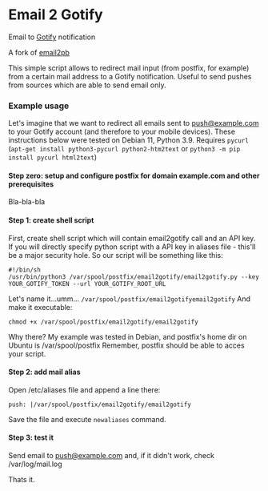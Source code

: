 Email 2 Gotify
========

Email to [Gotify](https://github.com/gotify/server) notification

A fork of [email2pb](https://github.com/side2k/email2pb)


This simple script allows to redirect mail input (from postfix, for example) from a certain mail address to a Gotify notification. Useful to send pushes from sources which are able to send email only.


### Example usage

Let's imagine that we want to redirect all emails sent to push@example.com to your Gotify account (and therefore to your mobile devices).
These instructions below were tested on Debian 11, Python 3.9. Requires `pycurl` (`apt-get install python3-pycurl python2-htm2text` or `python3 -m pip install pycurl html2text`)

#### Step zero: setup and configure postfix for domain example.com and other prerequisites

Bla-bla-bla

#### Step 1: create shell script

First, create shell script which will contain email2gotify call and an API key. If you will directly specify python script with a API key in aliases file - this'll be a major security hole.
So our script will be something like this:

```
#!/bin/sh
/usr/bin/python3 /var/spool/postfix/email2gotify/email2gotify.py --key YOUR_GOTIFY_TOKEN --url YOUR_GOTIFY_ROOT_URL
```

Let's name it...umm... `/var/spool/postfix/email2gotifyemail2gotify`
And make it executable:

```
chmod +x /var/spool/postfix/email2gotify/email2gotify
```

Why there? My example was tested in Debian, and postfix's home dir on Ubuntu is /var/spool/postfix
Remember, postfix should be able to acces your script.


#### Step 2: add mail alias

Open /etc/aliases file and append a line there:

```
push: |/var/spool/postfix/email2gotify/email2gotify
```
Save the file and execute `newaliases` command.

#### Step 3: test it

Send email to push@example.com and, if it didn't work, check /var/log/mail.log


Thats it.
